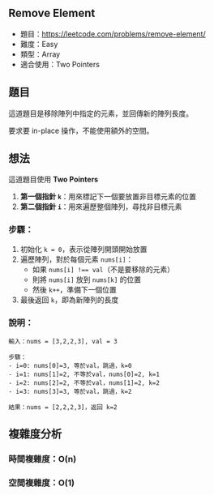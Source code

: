## Remove Element

- 題目：https://leetcode.com/problems/remove-element/
- 難度：Easy
- 類型：Array
- 適合使用：Two Pointers

## 題目

這道題目是移除陣列中指定的元素，並回傳新的陣列長度。

要求要 in-place 操作，不能使用額外的空間。

## 想法

這道題目使用 **Two Pointers**

1. **第一個指針 `k`**：用來標記下一個要放置非目標元素的位置
2. **第二個指針 `i`**：用來遍歷整個陣列，尋找非目標元素

### 步驟：

1. 初始化 `k = 0`，表示從陣列開頭開始放置
2. 遍歷陣列，對於每個元素 `nums[i]`：
   - 如果 `nums[i] !== val`（不是要移除的元素）
   - 則將 `nums[i]` 放到 `nums[k]` 的位置
   - 然後 `k++`，準備下一個位置
3. 最後返回 `k`，即為新陣列的長度

### 說明：
```
輸入：nums = [3,2,2,3], val = 3

步驟：
- i=0: nums[0]=3, 等於val，跳過，k=0
- i=1: nums[1]=2, 不等於val，nums[0]=2, k=1
- i=2: nums[2]=2, 不等於val，nums[1]=2, k=2  
- i=3: nums[3]=3, 等於val，跳過，k=2

結果：nums = [2,2,2,3]，返回 k=2
```

## 複雜度分析

### 時間複雜度：O(n)
### 空間複雜度：O(1)